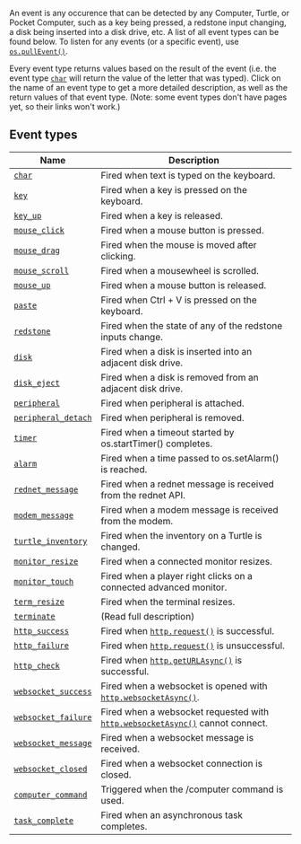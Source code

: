 An event is any occurence that can be detected by any Computer, Turtle, or Pocket Computer, 
such as a key being pressed, a redstone input changing, a disk being inserted into a disk drive, etc. 
A list of all event types can be found below. 
To listen for any events (or a specific event), use [`os.pullEvent()`].

Every event type returns values based on the result of the event 
(i.e. the event type [`char`] will return the value of the letter that was typed).
Click on the name of an event type to get a more detailed description, as well as the return values of that event type. (Note: some event types don't have pages yet, so their links won't work.)
## Event types
| Name                  | Description                                                                     |
| --------------------- | ------------------------------------------------------------------------------- |
| [`char`]              | Fired when text is typed on the keyboard.                                       |
| [`key`]               | Fired when a key is pressed on the keyboard.                                    |
| [`key_up`]            | Fired when a key is released.                                                   |
| [`mouse_click`]       | Fired when a mouse button is pressed.                                           |
| [`mouse_drag`]        | Fired when the mouse is moved after clicking.                                   |
| [`mouse_scroll`]      | Fired when a mousewheel is scrolled.                                            |
| [`mouse_up`]          | Fired when a mouse button is released.                                          |
| [`paste`]             | Fired when Ctrl + V is pressed on the keyboard.                                 |
| [`redstone`]          | Fired when the state of any of the redstone inputs change.                      |
| [`disk`]              | Fired when a disk is inserted into an adjacent disk drive.                      |
| [`disk_eject`]        | Fired when a disk is removed from an adjacent disk drive.                       |
| [`peripheral`]        | Fired when peripheral is attached.                                              |
| [`peripheral_detach`] | Fired when peripheral is removed.                                               |
| [`timer`]             | Fired when a timeout started by os.startTimer() completes.                      |
| [`alarm`]             | Fired when a time passed to os.setAlarm() is reached.                           |
| [`rednet_message`]    | Fired when a rednet message is received from the rednet API.                    |
| [`modem_message`]     | Fired when a modem message is received from the modem.                          |
| [`turtle_inventory`]  | Fired when the inventory on a Turtle is changed.                                |
| [`monitor_resize`]    | Fired when a connected monitor resizes.                                         |
| [`monitor_touch`]     | Fired when a player right clicks on a connected advanced monitor.               |
| [`term_resize`]       | Fired when the terminal resizes.                                                |
| [`terminate`]         | (Read full description)                                                         |
| [`http_success`]      | Fired when [`http.request()`] is successful.                                    |
| [`http_failure`]      | Fired when [`http.request()`] is unsuccessful.                                  |
| [`http_check`]        | Fired when [`http.getURLAsync()`] is successful.                                |
| [`websocket_success`] | Fired when a websocket is opened with [`http.websocketAsync()`].                |
| [`websocket_failure`] | Fired when a websocket requested with [`http.websocketAsync()`] cannot connect. |
| [`websocket_message`] | Fired when a websocket message is received.                                     |
| [`websocket_closed`]  | Fired when a websocket connection is closed.                                    |
| [`computer_command`]  | Triggered when the /computer command is used.                                   |
| [`task_complete`]     | Fired when an asynchronous task completes.                                      |

[`os.pullEvent()`]: https://tweaked.cc/module/os.html#v:pullEvent
[`http.request()`]: https://tweaked.cc/module/http.html#v:request
[`http.getURLAsync()`]: https://tweaked.cc/module/http.html#v:checkURLAsync
[`http.websocketAsync()`]: https://tweaked.cc/module/http.html#v:websocketAsync
[`char`]: "char_(Event)"
[`key`]: "key_(Event)"
[`key_up`]: "key_up_(Event)"
[`mouse_click`]: "mouse_click_(Event)"
[`mouse_drag`]: "mouse_drag_(Event)"
[`mouse_scroll`]: "mouse_scroll_(Event)"
[`paste`]: #
[`mouse_up`]: "mouse_up_(Event)"
[`redstone`]: #
[`disk`]: #
[`disk_eject`]: #
[`peripheral`]: #
[`peripheral_detach`]: #
[`timer`]: #
[`alarm`]: #
[`rednet_message`]: #
[`modem_message`]: #
[`turtle_inventory`]: #
[`monitor_resize`]: #
[`monitor_touch`]: #
[`term_resize`]: #
[`terminate`]: #
[`http_success`]: #
[`http_failure`]: #
[`http_check`]: #
[`websocket_success`]: #
[`websocket_failure`]: #
[`websocket_message`]: #
[`websocket_closed`]: #
[`computer_command`]: #
[`task_complete`]: #